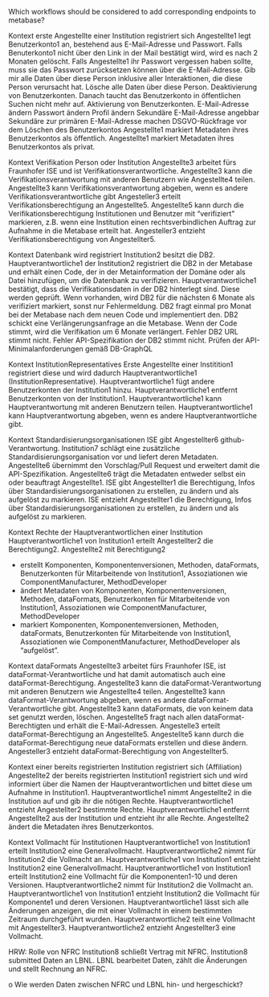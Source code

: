 Which workflows should be considered to add corresponding endpoints to metabase?

Kontext erste Angestellte einer Institution registriert sich
Angestellte1 legt Benutzerkonto1 an, bestehend aus E-Mail-Adresse und Passwort.
Falls Benuterkonto1 nicht über den Link in der Mail bestätigt wird, wird es nach 2 Monaten gelöscht.
Falls Angestellte1 ihr Passwort vergessen haben sollte, muss sie das Passwort zurücksetzen können über die E-Mail-Adresse.
Gib mir alle Daten über diese Person inklusive aller Interaktionen, die diese Person verursacht hat.
Lösche alle Daten über diese Person.
Deaktivierung von Benutzerkonten. Danach taucht das Benutzerkonto in öffentlichen Suchen nicht mehr auf.
Aktivierung von Benutzerkonten.
E-Mail-Adresse ändern
Passwort ändern
Profil ändern
Sekundäre E-Mail-Adresse angebbar
Sekundäre zur primären E-Mail-Adresse machen
DSGVO-Rückfrage vor dem Löschen des Benutzerkontos
Angestellte1 markiert Metadaten ihres Benutzerkontos als öffentlich.
Angestellte1 markiert Metadaten ihres Benutzerkontos als privat.

Kontext Verifikation Person oder Institution
Angestellte3 arbeitet fürs Fraunhofer ISE und ist Verifikationsverantwortliche.
Angestellte3 kann die Verifikationsverantwortung mit anderen Benutzern wie Angestellte4 teilen.
Angestellte3 kann Verifikationsverantwortung abgeben, wenn es andere Verifikationsverantwortliche gibt
Angesteller3 erteilt Verifikationsberechtigung an Angestellte5.
Angestellte5 kann durch die Verifikationsberechtigung Institutionen und Benutzer mit “verifiziert” markieren, z.B. wenn eine Institution einen rechtsverbindlichen Auftrag zur Aufnahme in die Metabase erteilt hat.
Angesteller3 entzieht Verifikationsberechtigung von Angestellter5.

Kontext Datenbank wird registriert
Institution2 besitzt die DB2.
Hauptverantwortliche1 der Institution2 registriert die DB2 in der Metabase und erhält einen Code, der in der Metainformation der Domäne oder als Datei hinzufügen, um die Datenbank zu verifizieren.
Hauptverantwortliche1 bestätigt, dass die Verifikationsdaten in der DB2 hinterlegt sind. Diese werden geprüft. Wenn vorhanden, wird DB2 für die nächsten 6 Monate als verifiziert markiert, sonst nur Fehlermeldung.
DB2 fragt einmal pro Monat bei der Metabase nach dem neuen Code und implementiert den.
DB2 schickt eine Verlängerungsanfrage an die Metabase. Wenn der Code stimmt, wird die Verifikation um 6 Monate verlängert.
Fehler DB2 URL stimmt nicht.
Fehler API-Spezifikation der DB2 stimmt nicht. Prüfen der API-Minimalanforderungen gemäß DB-GraphQL

Kontext InstitutionRepresentatives
Erste Angestellte einer Institition1 registriert diese und wird dadurch Hauptverantwortliche1 (InstitutionRepresentative).
Hauptverantwortliche1 fügt andere Benutzerkonten der Institution1 hinzu.
Hauptverantwortliche1 entfernt Benutzerkonten von der Institution1.
Hauptverantwortliche1 kann Hauptverantwortung mit anderen Benutzern teilen.
Hauptverantwortliche1 kann Hauptverantwortung abgeben, wenn es andere Hauptverantwortliche gibt.

Kontext Standardisierungsorganisationen
ISE gibt Angestellter6 github-Verantwortung.
Institution7 schlägt eine zusätzliche Standardisierungsorganisation vor und liefert deren Metadaten.
Angestellte6 übernimmt den Vorschlag/Pull Request und erweitert damit die API-Spezifikation.
Angestellte6 trägt die Metadaten entweder selbst ein oder beauftragt Angestellte1.
ISE gibt Angestellter1 die Berechtigung, Infos über Standardisierungsorganisationen zu erstellen, zu ändern und als aufgelöst zu markieren.
ISE entzieht Angestellter1 die Berechtigung, Infos über Standardisierungsorganisationen zu erstellen, zu ändern und als aufgelöst zu markieren.

Kontext Rechte der Hauptverantwortlichen einer Institution
Hauptverantwortliche1 von Institution1 erteilt Angestellter2 die Berechtigung2.
Angestellte2 mit Berechtigung2

- erstellt Komponenten, Komponentenversionen, Methoden, dataFormats, Benutzerkonten für Mitarbeitende von Institution1, Assoziationen wie ComponentManufacturer, MethodDeveloper
- ändert Metadaten von Komponenten, Komponentenversionen, Methoden, dataFormats, Benutzerkonten für Mitarbeitende von Institution1, Assoziationen wie ComponentManufacturer, MethodDeveloper
- markiert Komponenten, Komponentenversionen, Methoden, dataFormats, Benutzerkonten für Mitarbeitende von Institution1, Assoziationen wie ComponentManufacturer, MethodDeveloper als “aufgelöst”.

Kontext dataFormats
Angestellte3 arbeitet fürs Fraunhofer ISE, ist dataFormat-Verantwortliche und hat damit automatisch auch eine dataFormat-Berechtigung.
Angestellte3 kann die dataFormat-Verantwortung mit anderen Benutzern wie Angestellte4 teilen.
Angestellte3 kann dataFormat-Verantwortung abgeben, wenn es andere dataFormat-Verantwortliche gibt.
Angestellte3 kann dataFormats, die von keinem data set genutzt werden, löschen.
Angestellte5 fragt nach allen dataFormat-Berechtigten und erhält die E-Mail-Adressen.
Angestelle3 erteilt dataFormat-Berechtigung an Angestellte5.
Angestellte5 kann durch die dataFormat-Berechtigung neue dataFormats erstellen und diese ändern.
Angesteller3 entzieht dataFormat-Berechtigung von Angestellter5.

Kontext einer bereits registrierten Institution registriert sich (Affiliation)
Angestellte2 der bereits registrierten Institution1 registriert sich und wird informiert über die Namen der Hauptverantwortlichen und bittet diese um Aufnahme in Institution1.
Hauptverantwortliche1 nimmt Angestellte2 in die Institution auf und gib ihr die nötigen Rechte.
Hauptverantwortliche1 entzieht Angestellter2 bestimmte Rechte.
Hauptverantwortliche1 entfernt Angestellte2 aus der Institution und entzieht ihr alle Rechte.
Angestellte2 ändert die Metadaten ihres Benutzerkontos.

Kontext Vollmacht für Institutionen
Hauptverantwortliche1 von Institution1 erteilt Institution2 eine Generalvollmacht.
Hauptverantwortliche2 nimmt für Institution2 die Vollmacht an.
Hauptverantwortliche1 von Institution1 entzieht Institution2 eine Generalvollmacht.
Hauptverantwortliche1 von Institution1 erteilt Institution2 eine Vollmacht für die Komponenten1-10 und deren Versionen.
Hauptverantwortliche2 nimmt für Institution2 die Vollmacht an.
Hauptverantwortliche1 von Institution1 entzieht Institution2 die Vollmacht für Komponente1 und deren Versionen.
Hauptverantwortliche1 lässt sich alle Änderungen anzeigen, die mit einer Vollmacht in einem bestimmten Zeitraum durchgeführt wurden.
Hauptverantwortliche2 teilt eine Vollmacht mit Angestellter3.
Hauptverantwortliche2 entzieht Angestellter3 eine Vollmacht.

HRW:
Rolle von NFRC
Institution8 schließt Vertrag mit NFRC.
Institution8 submitted Daten an LBNL.
LBNL bearbeitet Daten, zählt die Änderungen und stellt Rechnung an NFRC.

o Wie werden Daten zwischen NFRC und LBNL hin- und hergeschickt?
